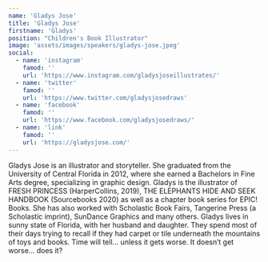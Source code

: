 ```yaml
---
name: 'Gladys Jose'
title: 'Gladys Jose'
firstname: 'Gladys'
position: "Children's Book Illustrator"
image: 'assets/images/speakers/gladys-jose.jpeg'
social:
  - name: 'instagram'
    famod: ''
    url: 'https://www.instagram.com/gladysjoseillustrates/'
  - name: 'twitter'
    famod: ''
    url: 'https://www.twitter.com/gladysjosedraws'
  - name: 'facebook'
    famod: ''
    url: 'https://www.facebook.com/gladysjosedraws/'
  - name: 'link'
    famod: ''
    url: 'https://gladysjose.com/'
---
```


Gladys Jose is an illustrator and storyteller. She graduated from the University of Central Florida in 2012, where she earned a Bachelors in Fine Arts degree, specializing in graphic design. Gladys is the illustrator of FRESH PRINCESS (HarperCollins, 2019), THE ELEPHANTS HIDE AND SEEK HANDBOOK (Sourcebooks 2020) as well as a chapter book series for EPIC! Books. She has also worked with Scholastic Book Fairs, Tangerine Press (a Scholastic imprint), SunDance Graphics and many others.
Gladys lives in sunny state of Florida, with her husband and daughter. They spend most of their days trying to recall if they had carpet or tile underneath the mountains of toys and books. Time will tell… unless it gets worse. It doesn’t get worse… does it? 